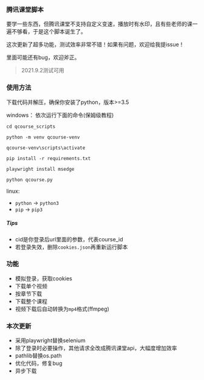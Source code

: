 ### 腾讯课堂脚本
要学一些东西，但腾讯课堂不支持自定义变速，播放时有水印，且有些老师的课一遍不够看，于是这个脚本诞生了。

这次更新了超多功能，测试效率非常不错！如果有问题，欢迎给我提issue！

里面可能还有bug，欢迎斧正。

> 2021.9.2测试可用

### 使用方法
下载代码并解压，确保你安装了python，版本>=3.5

windows：
依次运行下面的命令(保姆级教程)
``` shell
cd qcourse_scripts

python -m venv qcourse-venv

qcourse-venv\scripts\activate

pip install -r requirements.txt

playwright install msedge

python qcourse.py
```

linux:  
- `python` -> `python3`
- `pip` -> `pip3`
##### Tips
- cid是你登录后url里面的参数，代表course_id
- 若登录失效，删除`cookies.json`再重新运行脚本
### 功能
- 模拟登录，获取cookies
- 下载单个视频
- 按章节下载
- 下载整个课程
- 视频下载后自动转换为`mp4`格式(ffmpeg)
### 本次更新
- 采用playwright替换selenium
- 除了登录时必要操作，其他请求全改成腾讯课堂api，大幅度增加效率
- pathlib替换os.path
- 优化代码，修复bug
- 异步下载
